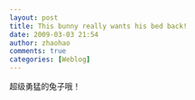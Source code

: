 ```yaml
---
layout: post
title: This bunny really wants his bed back!
date: 2009-03-03 21:54
author: zhaohao
comments: true
categories: [Weblog]
---
```

超级勇猛的兔子哦！
<object width="640" height="505"><param name="movie" value="http://www.youtube-nocookie.com/v/jfS-vHIU2VE&amp;hl=zh_CN&amp;fs=1&amp;rel=0&amp;color1=0x2b405b&amp;color2=0x6b8ab6" /><param name="allowFullScreen" value="true" /><param name="allowscriptaccess" value="always" /><embed src="http://www.youtube-nocookie.com/v/jfS-vHIU2VE&amp;hl=zh_CN&amp;fs=1&amp;rel=0&amp;color1=0x2b405b&amp;color2=0x6b8ab6" type="application/x-shockwave-flash" allowscriptaccess="always" allowfullscreen="allowfullscreen" width="640" height="505" /></object>
